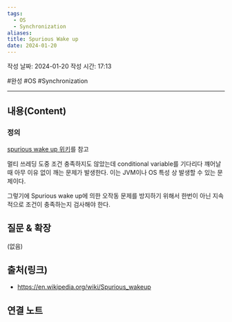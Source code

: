 ```yaml
---
tags:
  - OS
  - Synchronization
aliases: 
title: Spurious Wake up
date: 2024-01-20
---
```

작성 날짜: 2024-01-20
작성 시간: 17:13

#완성 #OS #Synchronization 

----
## 내용(Content)
### 정의
[spurious wake up 위키](https://en.wikipedia.org/wiki/Spurious_wakeup)를 참고

멀티 쓰레딩 도중 조건 충족하지도 않았는데 conditional variable를 기다리다 꺠어날 때 아무 이유 없이 깨는 문제가 발생한다. 이는 JVM이나 OS 특성 상 발생할 수 있는 문제이다.

그렇기에 Spurious wake up에 의한 오작동 문제를 방지하기 위해서 한번이 아닌 지속적으로 조건이 충족하는지 검사해야 한다.

## 질문 & 확장

(없음)

## 출처(링크)
- https://en.wikipedia.org/wiki/Spurious_wakeup

## 연결 노트










